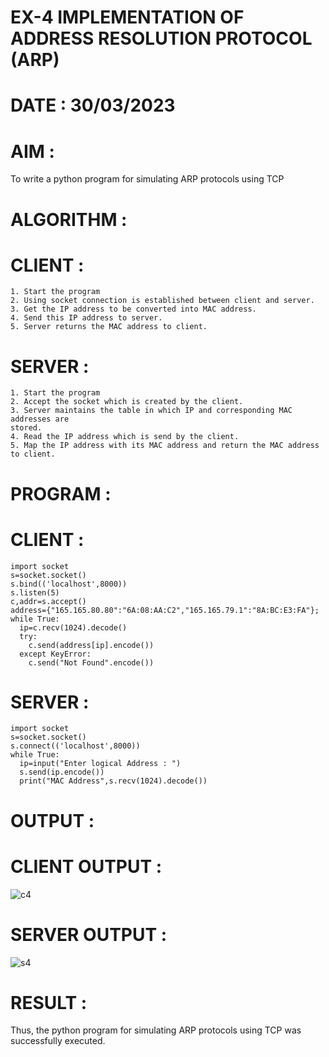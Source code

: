 # EX-4 IMPLEMENTATION OF ADDRESS RESOLUTION PROTOCOL (ARP)

# DATE : 30/03/2023

# AIM :
To write a python program for simulating ARP protocols using TCP

# ALGORITHM :
  # CLIENT :
  ```
  1. Start the program
  2. Using socket connection is established between client and server.
  3. Get the IP address to be converted into MAC address.
  4. Send this IP address to server.
  5. Server returns the MAC address to client.
  ```
  
  # SERVER :
  ```
  1. Start the program
  2. Accept the socket which is created by the client.
  3. Server maintains the table in which IP and corresponding MAC addresses are
  stored.
  4. Read the IP address which is send by the client.
  5. Map the IP address with its MAC address and return the MAC address to client.
  ```

# PROGRAM :
  # CLIENT :
  ```
  import socket
  s=socket.socket()
  s.bind(('localhost',8000))
  s.listen(5)
  c,addr=s.accept()
  address={"165.165.80.80":"6A:08:AA:C2","165.165.79.1":"8A:BC:E3:FA"};
  while True:
    ip=c.recv(1024).decode()
    try:
      c.send(address[ip].encode())
    except KeyError:
      c.send("Not Found".encode()) 
  ```
  
  # SERVER :
  ```
  import socket
  s=socket.socket()
  s.connect(('localhost',8000))
  while True:
    ip=input("Enter logical Address : ")
    s.send(ip.encode())
    print("MAC Address",s.recv(1024).decode())
  ```

# OUTPUT :
# CLIENT OUTPUT :
![c4](https://github.com/Praveenanagaraji22/EX-4/assets/119393514/018a1b08-61e8-4a08-8e79-a0b301fcd971)

# SERVER OUTPUT : 
![s4](https://github.com/Praveenanagaraji22/EX-4/assets/119393514/f3137476-4e55-40d8-b6af-053f81bebba1)


# RESULT :
Thus, the python program for simulating ARP protocols using TCP was successfully
executed.







